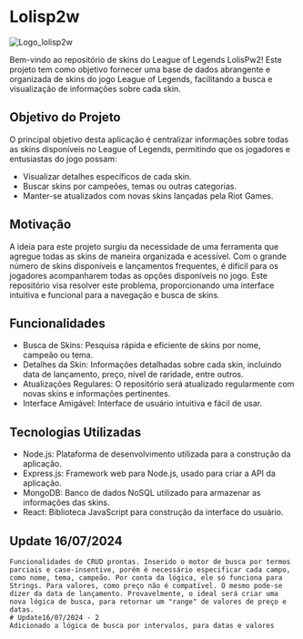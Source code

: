 # Lolisp2w
![Logo_lolisp2w](https://github.com/fuzilo/lolisp2w/assets/19290063/06763cdb-c5da-4183-a548-72b0fc0ccd57)


Bem-vindo ao repositório de skins do League of Legends LolisPw2! 
Este projeto tem como objetivo fornecer uma base de dados abrangente e organizada de skins do jogo League of Legends, facilitando a busca e visualização de informações sobre cada skin.

## Objetivo do Projeto
O principal objetivo desta aplicação é centralizar informações sobre todas as skins disponíveis no League of Legends, permitindo que os jogadores e entusiastas do jogo possam:
- Visualizar detalhes específicos de cada skin.
- Buscar skins por campeões, temas ou outras categorias.
- Manter-se atualizados com novas skins lançadas pela Riot Games.

## Motivação
A ideia para este projeto surgiu da necessidade de uma ferramenta que agregue todas as skins de maneira organizada e acessível. 
Com o grande número de skins disponíveis e lançamentos frequentes, é difícil para os jogadores acompanharem todas as opções disponíveis no jogo. 
Este repositório visa resolver este problema, proporcionando uma interface intuitiva e funcional para a navegação e busca de skins.

## Funcionalidades
- Busca de Skins: Pesquisa rápida e eficiente de skins por nome, campeão ou tema.
- Detalhes da Skin: Informações detalhadas sobre cada skin, incluindo data de lançamento, preço, nível de raridade, entre outros.
- Atualizações Regulares: O repositório será atualizado regularmente com novas skins e informações pertinentes.
- Interface Amigável: Interface de usuário intuitiva e fácil de usar.

## Tecnologias Utilizadas
- Node.js: Plataforma de desenvolvimento utilizada para a construção da aplicação.
- Express.js: Framework web para Node.js, usado para criar a API da aplicação.
- MongoDB: Banco de dados NoSQL utilizado para armazenar as informações das skins.
- React: Biblioteca JavaScript para construção da interface do usuário.

## Update 16/07/2024
    Funcionalidades de CRUD prontas. Inserido o motor de busca por termos parciais e case-insentive, porém é necessário especificar cada campo, como nome, tema, campeão. Por conta da lógica, ele só funciona para Strings. Para valores, como preço não é compatível. O mesmo pode-se dizer da data de lançamento. Provavelmente, o ideal será criar uma nova lógica de busca, para retornar um "range" de valores de preço e datas.
    # Update16/07/2024 - 2
    Adicionado a lógica de busca por intervalos, para datas e valores